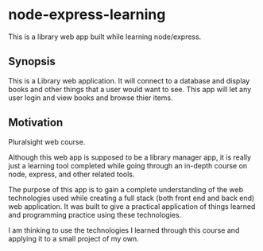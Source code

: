# node-express-learning
This is a library web app built while learning node/express.

## Synopsis
This is a Library web application. It will connect to a database and display books and other things that a user would want to see.
This app will let any user login and view books and browse thier items.


## Motivation
Pluralsight web course.

Although this web app is supposed to be a library manager app, it is really just a learning tool completed while going through an in-depth course on node, express, and other related tools. 

The purpose of this app is to gain a complete understanding of the web technologies used while creating a full stack (both front end and back end) web application. It was built to give a practical application of things learned and programming practice using these technologies.

I am thinking to use the technologies I learned through this course and applying it to a small project of my own.
